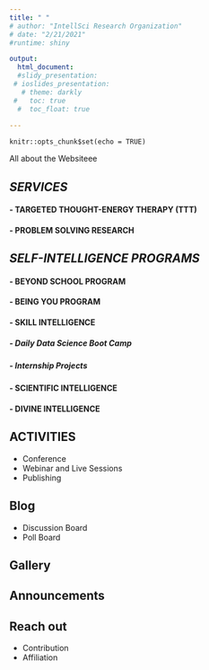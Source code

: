 ```yaml
---
title: " "
# author: "IntellSci Research Organization"
# date: "2/21/2021"
#runtime: shiny

output:
  html_document:
  #slidy_presentation:
 # ioslides_presentation:
   # theme: darkly
 #   toc: true
  #  toc_float: true 
    
---
```


```{r setup, include=FALSE}
knitr::opts_chunk$set(echo = TRUE)
```

All about the Websiteee


## *SERVICES* 

#### - TARGETED THOUGHT-ENERGY THERAPY (TTT) 
#### - PROBLEM SOLVING RESEARCH



##	*SELF-INTELLIGENCE PROGRAMS* 

#### - BEYOND SCHOOL PROGRAM
#### - BEING YOU PROGRAM

#### - SKILL INTELLIGENCE 
#####     - Daily Data Science Boot Camp
#####     - Internship Projects

#### - SCIENTIFIC INTELLIGENCE
#### - DIVINE INTELLIGENCE


    
## ACTIVITIES
-	Conference
-	Webinar and Live Sessions
-	Publishing

## Blog
  -	Discussion Board
  -	Poll Board

## Gallery

## Announcements

## Reach out
-	Contribution                  
-	Affiliation



